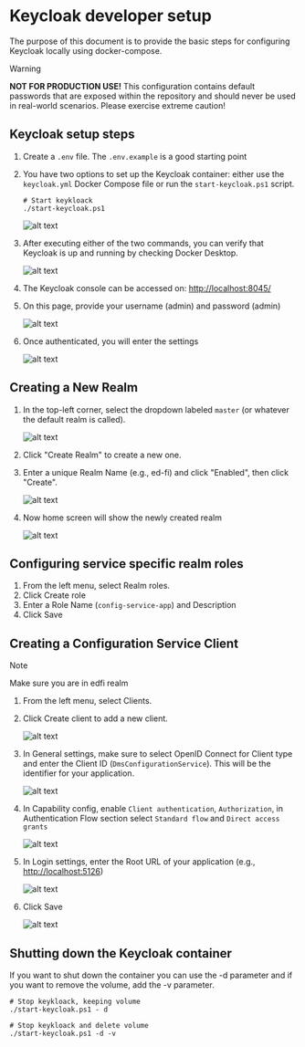 # Keycloak developer setup

The purpose of this document is to provide the basic steps for configuring
Keycloak locally using docker-compose.

> [!WARNING]
> **NOT FOR PRODUCTION USE!** This configuration contains default passwords that
> are exposed within the repository and should never be used in real-world
> scenarios. Please exercise extreme caution!

## Keycloak setup steps

1. Create a `.env` file. The `.env.example` is a good starting point

2. You have two options to set up the Keycloak container: either use the
   `keycloak.yml` Docker Compose file or run the `start-keycloak.ps1` script.

    ```pwsh
    # Start keykloack
    ./start-keycloak.ps1
    ```

    ![alt text](./images/image-12.png)

3. After executing either of the two commands, you can verify that Keycloak is
   up and running by checking Docker Desktop.

    ![alt text](./images/image-13.png)

4. The Keycloak console can be accessed on: <http://localhost:8045/>

5. On this page, provide your username (admin) and password (admin)

    ![alt text](./images/image-2.png)

6. Once authenticated, you will enter the settings

    ![alt text](./images/image-14.png)

## Creating a New Realm

 1. In the top-left corner, select the dropdown labeled `master` (or whatever
    the default realm is called).

    ![alt text](./images/image-4.png)

 2. Click "Create Realm" to create a new one.

 3. Enter a unique Realm Name (e.g., ed-fi) and click "Enabled", then click "Create".

    ![alt text](./images/image-5.png)

 4. Now home screen will show the newly created realm

    ![alt text](./images/image-6.png)

## Configuring service specific realm roles

 1. From the left menu, select Realm roles.
 2. Click Create role
 3. Enter a Role Name (`config-service-app`) and Description
 4. Click Save

## Creating a Configuration Service Client

>[!NOTE]
>Make sure you are in edfi realm

1. From the left menu, select Clients.
2. Click Create client to add a new client.

    ![alt text](./images/image-7.png)

3. In General settings, make sure to select OpenID Connect for Client type and
   enter the Client ID (`DmsConfigurationService`). This will be the identifier for
   your application.

    ![alt text](./images/image-8.png)

4. In Capability config, enable `Client authentication`, `Authorization`, in
   Authentication Flow section select `Standard flow` and `Direct access grants`

    ![alt text](./images/image-9.png)

5. In Login settings, enter the Root URL of your application (e.g., <http://localhost:5126>)

    ![alt text](./images/image-10.png)

6. Click Save

    ![alt text](./images/image-11.png)

## Shutting down the Keycloak container

If you want to shut down the container you can use the -d parameter and if you
want to remove the volume, add the -v parameter.

```pwsh
# Stop keykloack, keeping volume
./start-keycloak.ps1 - d

# Stop keykloack and delete volume
./start-keycloak.ps1 -d -v
```
